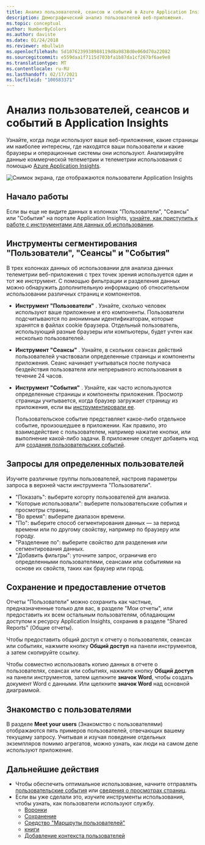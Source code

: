 ```yaml
---
title: Анализ пользователей, сеансов и событий в Azure Application Insights
description: Демографический анализ пользователей веб-приложения.
ms.topic: conceptual
author: NumberByColors
ms.author: daviste
ms.date: 01/24/2018
ms.reviewer: mbullwin
ms.openlocfilehash: 5d1076239938988119d8a9838d0e060d70a22082
ms.sourcegitcommit: e559daa1f7115d703bfa1b87da1cf267bf6ae9e8
ms.translationtype: MT
ms.contentlocale: ru-RU
ms.lasthandoff: 02/17/2021
ms.locfileid: "100583371"
---
```

# <a name="users-sessions-and-events-analysis-in-application-insights"></a>Анализ пользователей, сеансов и событий в Application Insights

Узнайте, когда люди используют ваше веб-приложение, какие страницы им наиболее интересны, где находятся ваши пользователи и какие браузеры и операционные системы они используют. Анализируйте данные коммерческой телеметрии и телеметрии использования с помощью [Azure Application Insights](./app-insights-overview.md).

![Снимок экрана, где отображаются пользователи Application Insights](./media/usage-segmentation/0001-users.png)

## <a name="get-started"></a>Начало работы

Если вы еще не видите данных в колонках "Пользователи", "Сеансы" или "События" на портале Application Insights, [узнайте, как приступить к работе с инструментами для данных об использовании](usage-overview.md).

## <a name="the-users-sessions-and-events-segmentation-tool"></a>Инструменты сегментирования "Пользователи", "Сеансы" и "События"

В трех колонках данных об использовании для анализа данных телеметрии веб-приложения с трех точек зрения используется один и тот же инструмент. С помощью фильтрации и разделения данных можно обнаружить дополнительную информацию об относительном использовании различных страниц и компонентов.

* **Инструмент "Пользователи"** . Узнайте, сколько человек используют ваше приложение и его компоненты.  Пользователи подсчитываются по анонимным идентификаторам, которые хранятся в файлах cookie браузера. Отдельный пользователь, использующий разные браузеры или компьютеры, будет учтен как несколько пользователей.
* **Инструмент "Сеансы"** . Узнайте, в скольких сеансах действий пользователей участвовали определенные страницы и компоненты приложения. Сеанс начинает учитываться после получаса бездействия пользователя или непрерывного использования в течение 24 часов.
* **Инструмент "События"** . Узнайте, как часто используются определенные страницы и компоненты приложения. Просмотр страницы учитывается, когда браузер загружает страницу из приложения, если вы [инструментировали ее](./javascript.md). 

    Пользовательское событие представляет какое-либо отдельное событие, произошедшее в приложении. Как правило, это взаимодействие с пользователем, например нажатие кнопки, или выполнение какой-либо задачи. В приложение следует добавить код для [создания пользовательских событий](./api-custom-events-metrics.md#trackevent).

## <a name="querying-for-certain-users"></a>Запросы для определенных пользователей

Изучите различные группы пользователей, настроив параметры запроса в верхней части инструмента "Пользователи".

* "Показать": выберите когорту пользователей для анализа.
* "Которые использовали": выберите пользовательские события и просмотры страниц.
* "Во время": выберите диапазон времени.
* "По": выберите способ сегментирования данных — за период времени или по другому свойству, например по браузеру или городу.
* "Разделение по": выберите свойство для разделения или сегментирования данных. 
* "Добавить фильтры": уточните запрос, ограничив его определенными пользователями, сеансами или событиями на основе их свойств, таких как браузер или город. 
 
## <a name="saving-and-sharing-reports"></a>Сохранение и предоставление отчетов 
Отчеты "Пользователи" можно сохранить как частные, предназначенные только для вас, в разделе "Мои отчеты", или предоставить их всем остальным пользователям, обладающим доступом к ресурсу Application Insights, сохранив в разделе "Shared Reports" (Общие отчеты).

Чтобы предоставить общий доступ к отчету о пользователях, сеансах или событиях, нажмите кнопку **Общий доступ** на панели инструментов, а затем скопируйте ссылку.

Чтобы совместно использовать копию данных в отчете о пользователях, сеансах или событиях, нажмите кнопку **Общий доступ** на панели инструментов, затем щелкните **значок Word**, чтобы создать документ Word с данными. Или щелкните **значок Word** над основной диаграммой.

## <a name="meet-your-users"></a>Знакомство с пользователями

В разделе **Meet your users** (Знакомство с пользователями) отображаются пять примеров пользователей, отвечающих вашему текущему запросу. Учитывая и изучая поведение отдельных экземпляров помимо агрегатов, можно узнать, как люди на самом деле используют приложение.

## <a name="next-steps"></a>Дальнейшие действия

- Чтобы обеспечить оптимальное использование, начните отправлять [пользовательские события](./api-custom-events-metrics.md#trackevent) или [сведения о просмотрах страниц](./api-custom-events-metrics.md#page-views).
- Если вы уже сделали это, изучите инструменты использования, чтобы узнать, как пользователи используют службу.
    - [Воронки](usage-funnels.md)
    - [Сохранение](usage-retention.md)
    - [Средство "Маршруты пользователей"](usage-flows.md)
    - [книги](../visualize/workbooks-overview.md)
    - [Добавление контекста пользователей](usage-send-user-context.md)

